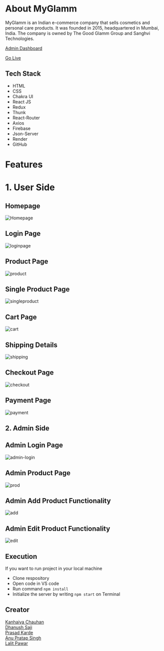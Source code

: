 # About MyGlamm
<p> MyGlamm is an Indian e-commerce company that sells cosmetics and personal care products. It was founded in 2015, headquartered in Mumbai, India. The company is owned by The Good Glamm Group and Sanghvi Technologies.</p>

[Admin Dashboard](https://cozy-faun-f5aed5.netlify.app/)

[Go Live](https://whitefeather.netlify.app/)

## Tech Stack

- HTML
- CSS
- Chakra UI
- React JS
- Redux
- Thunk
- React-Router
- Axios
- Firebase
- Json-Server
- Render
- GitHub


# Features

# 1. User Side
## Homepage
![Homepage](https://www.linkpicture.com/q/home_9.png)

## Login Page
![loginpage](https://www.linkpicture.com/q/login_17.png)

## Product Page
![product](https://www.linkpicture.com/q/makeup.png)

## Single Product Page
![singleproduct](https://www.linkpicture.com/q/singleProduct.png)

## Cart Page
![cart](https://www.linkpicture.com/q/cart_1.png)

## Shipping Details
![shipping](https://www.linkpicture.com/q/shipping.png)

## Checkout Page
![checkout](https://www.linkpicture.com/q/checkout.png)

## Payment Page
![payment](https://www.linkpicture.com/q/payment_8.png)

## 2. Admin Side
## Admin Login Page
![admin-login](https://www.linkpicture.com/q/admin-login.png)

## Admin Product Page
![prod](https://www.linkpicture.com/q/all-product.png)

## Admin Add Product Functionality
![add](https://www.linkpicture.com/q/add-product.png)

## Admin Edit Product Functionality
![edit](https://www.linkpicture.com/q/edit-product.png)

## Execution

If you want to run project in your local machine

- Clone respository
- Open code in VS code
- Run command `npm install` 
- Initialize the server by writing `npm start` on Terminal

## Creator

[Kanhaiya Chauhan](https://github.com/KanhaiyaChauhan037)
<br/>
[Dhanush Saji](https://github.com/dhanush-saji)
<br/>
[Prasad Karde](https://github.com/prasadK05)
<br/>
[Anu Pratap Singh](https://github.com/AnuPratap10)
<br/>
[Lalit Pawar](https://github.com/lalitUnstopable)
